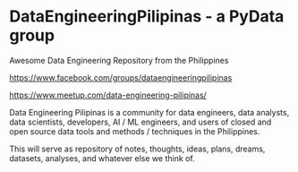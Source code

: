 # DataEngineeringPilipinas - a PyData group
Awesome Data Engineering Repository from the Philippines

https://www.facebook.com/groups/dataengineeringpilipinas

https://www.meetup.com/data-engineering-pilipinas/

Data Engineering Pilipinas is a community for data engineers, data analysts, data scientists, developers, AI / ML engineers, and users of closed and open source data tools and methods / techniques in the Philippines. 

This will serve as repository of notes, thoughts, ideas, plans, dreams, datasets, analyses, and whatever else we think of.
